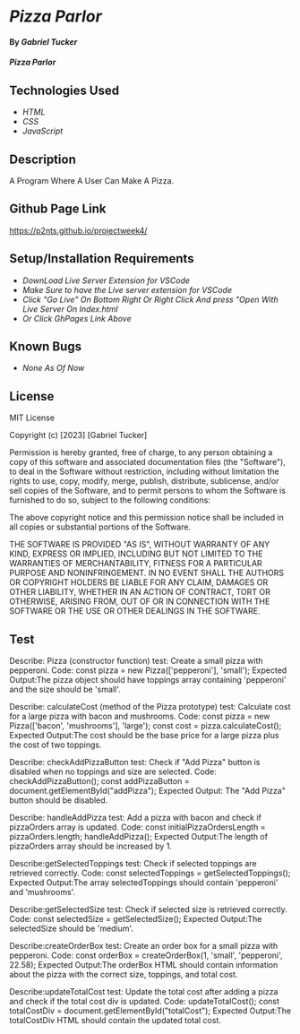 # _Pizza Parlor_

#### By _**Gabriel Tucker**_

#### _Pizza Parlor_

## Technologies Used

* _HTML_
* _CSS_
* _JavaScript_

## Description

A Program Where A User Can Make A Pizza.

## Github Page Link

https://p2nts.github.io/projectweek4/

## Setup/Installation Requirements
* _DownLoad Live Server Extension for VSCode_
* _Make Sure to have the Live server extension for VSCode_
* _Click "Go Live"  On Bottom Right Or Right Click And press "Open With Live Server On Index.html_
* _Or Click GhPages Link Above_




## Known Bugs

* _None As Of Now_


## License

MIT License

Copyright (c) [2023] [Gabriel Tucker]

Permission is hereby granted, free of charge, to any person obtaining a copy
of this software and associated documentation files (the "Software"), to deal
in the Software without restriction, including without limitation the rights
to use, copy, modify, merge, publish, distribute, sublicense, and/or sell
copies of the Software, and to permit persons to whom the Software is
furnished to do so, subject to the following conditions:

The above copyright notice and this permission notice shall be included in all
copies or substantial portions of the Software.

THE SOFTWARE IS PROVIDED "AS IS", WITHOUT WARRANTY OF ANY KIND, EXPRESS OR
IMPLIED, INCLUDING BUT NOT LIMITED TO THE WARRANTIES OF MERCHANTABILITY,
FITNESS FOR A PARTICULAR PURPOSE AND NONINFRINGEMENT. IN NO EVENT SHALL THE
AUTHORS OR COPYRIGHT HOLDERS BE LIABLE FOR ANY CLAIM, DAMAGES OR OTHER
LIABILITY, WHETHER IN AN ACTION OF CONTRACT, TORT OR OTHERWISE, ARISING FROM,
OUT OF OR IN CONNECTION WITH THE SOFTWARE OR THE USE OR OTHER DEALINGS IN THE
SOFTWARE.

## Test
Describe: Pizza (constructor function)
test: Create a small pizza with pepperoni.
Code: const pizza = new Pizza(['pepperoni'], 'small');
Expected Output:The pizza object should have toppings array containing 'pepperoni' and the size should be 'small'.

Describe: calculateCost (method of the Pizza prototype)
test: Calculate cost for a large pizza with bacon and mushrooms.
Code: const pizza = new Pizza(['bacon', 'mushrooms'], 'large');
const cost = pizza.calculateCost();
Expected Output:The cost should be the base price for a large pizza plus the cost of two toppings.

Describe: checkAddPizzaButton
test: Check if "Add Pizza" button is disabled when no toppings and size are selected.
Code: checkAddPizzaButton(); const addPizzaButton = document.getElementById("addPizza");
Expected Output: The "Add Pizza" button should be disabled.

Describe: handleAddPizza
test: Add a pizza with bacon and check if pizzaOrders array is updated.
Code: const initialPizzaOrdersLength = pizzaOrders.length;
handleAddPizza();
Expected Output:The length of pizzaOrders array should be increased by 1.

Describe:getSelectedToppings
test: Check if selected toppings are retrieved correctly.
Code: const selectedToppings = getSelectedToppings();
Expected Output:The array selectedToppings should contain 'pepperoni' and 'mushrooms'.

Describe:getSelectedSize
test:  Check if selected size is retrieved correctly.
Code: const selectedSize = getSelectedSize();
Expected Output:The selectedSize should be 'medium'.

Describe:createOrderBox
test: Create an order box for a small pizza with pepperoni.
Code: const orderBox = createOrderBox(1, 'small', 'pepperoni', 22.58);
Expected Output:The orderBox HTML should contain information about the pizza with the correct size, toppings, and total cost.

Describe:updateTotalCost
test: Update the total cost after adding a pizza and check if the total cost div is updated.
Code: updateTotalCost();
const totalCostDiv = document.getElementById("totalCost");
Expected Output:The totalCostDiv HTML should contain the updated total cost.


